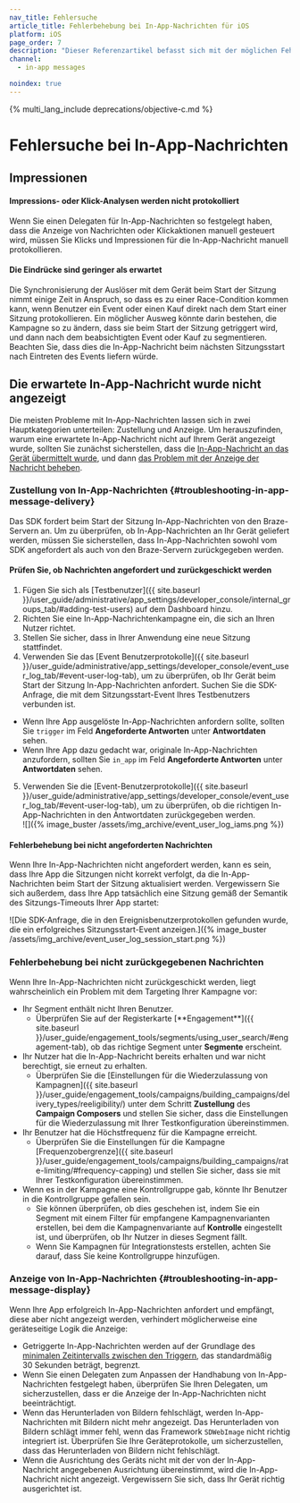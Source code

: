```yaml
---
nav_title: Fehlersuche
article_title: Fehlerbehebung bei In-App-Nachrichten für iOS
platform: iOS
page_order: 7
description: "Dieser Referenzartikel befasst sich mit der möglichen Fehlerbehebung bei iOS In-App-Nachrichten."
channel:
  - in-app messages

noindex: true
---
```


{% multi_lang_include deprecations/objective-c.md %}

# Fehlersuche bei In-App-Nachrichten

## Impressionen

#### Impressions- oder Klick-Analysen werden nicht protokolliert

Wenn Sie einen Delegaten für In-App-Nachrichten so festgelegt haben, dass die Anzeige von Nachrichten oder Klickaktionen manuell gesteuert wird, müssen Sie Klicks und Impressionen für die In-App-Nachricht manuell protokollieren.

#### Die Eindrücke sind geringer als erwartet

Die Synchronisierung der Auslöser mit dem Gerät beim Start der Sitzung nimmt einige Zeit in Anspruch, so dass es zu einer Race-Condition kommen kann, wenn Benutzer ein Event oder einen Kauf direkt nach dem Start einer Sitzung protokollieren. Ein möglicher Ausweg könnte darin bestehen, die Kampagne so zu ändern, dass sie beim Start der Sitzung getriggert wird, und dann nach dem beabsichtigten Event oder Kauf zu segmentieren. Beachten Sie, dass dies die In-App-Nachricht beim nächsten Sitzungsstart nach Eintreten des Events liefern würde.

## Die erwartete In-App-Nachricht wurde nicht angezeigt

Die meisten Probleme mit In-App-Nachrichten lassen sich in zwei Hauptkategorien unterteilen: Zustellung und Anzeige. Um herauszufinden, warum eine erwartete In-App-Nachricht nicht auf Ihrem Gerät angezeigt wurde, sollten Sie zunächst sicherstellen, dass die [In-App-Nachricht an das Gerät übermittelt wurde](#troubleshooting-in-app-message-delivery), und dann [das Problem mit der Anzeige der Nachricht beheben](#troubleshooting-in-app-message-display).

### Zustellung von In-App-Nachrichten {#troubleshooting-in-app-message-delivery}

Das SDK fordert beim Start der Sitzung In-App-Nachrichten von den Braze-Servern an. Um zu überprüfen, ob In-App-Nachrichten an Ihr Gerät geliefert werden, müssen Sie sicherstellen, dass In-App-Nachrichten sowohl vom SDK angefordert als auch von den Braze-Servern zurückgegeben werden.

#### Prüfen Sie, ob Nachrichten angefordert und zurückgeschickt werden

1. Fügen Sie sich als [Testbenutzer]({{ site.baseurl }}/user_guide/administrative/app_settings/developer_console/internal_groups_tab/#adding-test-users) auf dem Dashboard hinzu.
2. Richten Sie eine In-App-Nachrichtenkampagne ein, die sich an Ihren Nutzer richtet.
3. Stellen Sie sicher, dass in Ihrer Anwendung eine neue Sitzung stattfindet.
4. Verwenden Sie das [Event Benutzerprotokolle]({{ site.baseurl }}/user_guide/administrative/app_settings/developer_console/event_user_log_tab/#event-user-log-tab), um zu überprüfen, ob Ihr Gerät beim Start der Sitzung In-App-Nachrichten anfordert. Suchen Sie die SDK-Anfrage, die mit dem Sitzungsstart-Event Ihres Testbenutzers verbunden ist.
  - Wenn Ihre App ausgelöste In-App-Nachrichten anfordern sollte, sollten Sie `trigger` im Feld **Angeforderte Antworten** unter **Antwortdaten** sehen.
  - Wenn Ihre App dazu gedacht war, originale In-App-Nachrichten anzufordern, sollten Sie `in_app` im Feld **Angeforderte Antworten** unter **Antwortdaten** sehen.
5. Verwenden Sie die [Event-Benutzerprotokolle]({{ site.baseurl }}/user_guide/administrative/app_settings/developer_console/event_user_log_tab/#event-user-log-tab), um zu überprüfen, ob die richtigen In-App-Nachrichten in den Antwortdaten zurückgegeben werden.<br>![]({% image_buster /assets/img_archive/event_user_log_iams.png %})

#### Fehlerbehebung bei nicht angeforderten Nachrichten

Wenn Ihre In-App-Nachrichten nicht angefordert werden, kann es sein, dass Ihre App die Sitzungen nicht korrekt verfolgt, da die In-App-Nachrichten beim Start der Sitzung aktualisiert werden. Vergewissern Sie sich außerdem, dass Ihre App tatsächlich eine Sitzung gemäß der Semantik des Sitzungs-Timeouts Ihrer App startet:

![Die SDK-Anfrage, die in den Ereignisbenutzerprotokollen gefunden wurde, die ein erfolgreiches Sitzungsstart-Event anzeigen.]({% image_buster /assets/img_archive/event_user_log_session_start.png %})

### Fehlerbehebung bei nicht zurückgegebenen Nachrichten

Wenn Ihre In-App-Nachrichten nicht zurückgeschickt werden, liegt wahrscheinlich ein Problem mit dem Targeting Ihrer Kampagne vor:

- Ihr Segment enthält nicht Ihren Benutzer.
  - Überprüfen Sie auf der Registerkarte [\*\*Engagement**]({{ site.baseurl }}/user_guide/engagement_tools/segments/using_user_search/#engagement-tab), ob das richtige Segment unter **Segmente** erscheint.
- Ihr Nutzer hat die In-App-Nachricht bereits erhalten und war nicht berechtigt, sie erneut zu erhalten.
  - Überprüfen Sie die [Einstellungen für die Wiederzulassung von Kampagnen]({{ site.baseurl }}/user_guide/engagement_tools/campaigns/building_campaigns/delivery_types/reeligibility/) unter dem Schritt **Zustellung** des **Campaign Composers** und stellen Sie sicher, dass die Einstellungen für die Wiederzulassung mit Ihrer Testkonfiguration übereinstimmen.
- Ihr Benutzer hat die Höchstfrequenz für die Kampagne erreicht.
  - Überprüfen Sie die Einstellungen für die Kampagne [Frequenzobergrenze]({{ site.baseurl }}/user_guide/engagement_tools/campaigns/building_campaigns/rate-limiting/#frequency-capping) und stellen Sie sicher, dass sie mit Ihrer Testkonfiguration übereinstimmen.
- Wenn es in der Kampagne eine Kontrollgruppe gab, könnte Ihr Benutzer in die Kontrollgruppe gefallen sein.
  - Sie können überprüfen, ob dies geschehen ist, indem Sie ein Segment mit einem Filter für empfangene Kampagnenvarianten erstellen, bei dem die Kampagnenvariante auf **Kontrolle** eingestellt ist, und überprüfen, ob Ihr Nutzer in dieses Segment fällt.
  - Wenn Sie Kampagnen für Integrationstests erstellen, achten Sie darauf, dass Sie keine Kontrollgruppe hinzufügen.

### Anzeige von In-App-Nachrichten {#troubleshooting-in-app-message-display}

Wenn Ihre App erfolgreich In-App-Nachrichten anfordert und empfängt, diese aber nicht angezeigt werden, verhindert möglicherweise eine geräteseitige Logik die Anzeige:

- Getriggerte In-App-Nachrichten werden auf der Grundlage des [minimalen Zeitintervalls zwischen den Triggern]({{site.baseurl}}/developer_guide/platform_integration_guides/ios/in-app_messaging/in-app_message_delivery/#minimum-time-interval-between-triggers), das standardmäßig 30 Sekunden beträgt, begrenzt.
- Wenn Sie einen Delegaten zum Anpassen der Handhabung von In-App-Nachrichten festgelegt haben, überprüfen Sie Ihren Delegaten, um sicherzustellen, dass er die Anzeige der In-App-Nachrichten nicht beeinträchtigt.
- Wenn das Herunterladen von Bildern fehlschlägt, werden In-App-Nachrichten mit Bildern nicht mehr angezeigt. Das Herunterladen von Bildern schlägt immer fehl, wenn das Framework `SDWebImage` nicht richtig integriert ist. Überprüfen Sie Ihre Geräteprotokolle, um sicherzustellen, dass das Herunterladen von Bildern nicht fehlschlägt.
- Wenn die Ausrichtung des Geräts nicht mit der von der In-App-Nachricht angegebenen Ausrichtung übereinstimmt, wird die In-App-Nachricht nicht angezeigt. Vergewissern Sie sich, dass Ihr Gerät richtig ausgerichtet ist.


